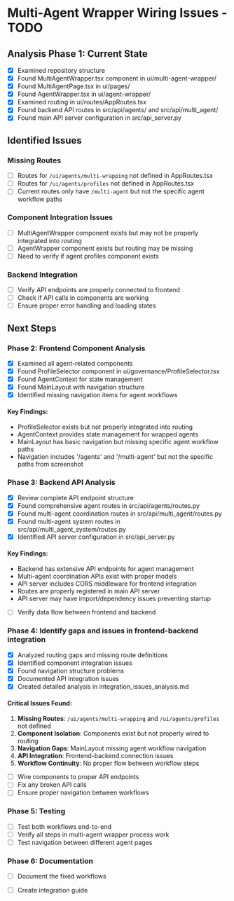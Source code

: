 # Multi-Agent Wrapper Wiring Issues - TODO

## Analysis Phase 1: Current State
- [x] Examined repository structure
- [x] Found MultiAgentWrapper.tsx component in ui/multi-agent-wrapper/
- [x] Found MultiAgentPage.tsx in ui/pages/
- [x] Found AgentWrapper.tsx in ui/agent-wrapper/
- [x] Examined routing in ui/routes/AppRoutes.tsx
- [x] Found backend API routes in src/api/agents/ and src/api/multi_agent/
- [x] Found main API server configuration in src/api_server.py

## Identified Issues

### Missing Routes
- [ ] Routes for `/ui/agents/multi-wrapping` not defined in AppRoutes.tsx
- [ ] Routes for `/ui/agents/profiles` not defined in AppRoutes.tsx
- [ ] Current routes only have `/multi-agent` but not the specific agent workflow paths

### Component Integration Issues
- [ ] MultiAgentWrapper component exists but may not be properly integrated into routing
- [ ] AgentWrapper component exists but routing may be missing
- [ ] Need to verify if agent profiles component exists

### Backend Integration
- [ ] Verify API endpoints are properly connected to frontend
- [ ] Check if API calls in components are working
- [ ] Ensure proper error handling and loading states

## Next Steps

### Phase 2: Frontend Component Analysis
- [x] Examined all agent-related components
- [x] Found ProfileSelector component in ui/governance/ProfileSelector.tsx
- [x] Found AgentContext for state management
- [x] Found MainLayout with navigation structure
- [x] Identified missing navigation items for agent workflows

#### Key Findings:
- ProfileSelector exists but not properly integrated into routing
- AgentContext provides state management for wrapped agents
- MainLayout has basic navigation but missing specific agent workflow paths
- Navigation includes '/agents' and '/multi-agent' but not the specific paths from screenshot

### Phase 3: Backend API Analysis  
- [x] Review complete API endpoint structure
- [x] Found comprehensive agent routes in src/api/agents/routes.py
- [x] Found multi-agent coordination routes in src/api/multi_agent/routes.py
- [x] Found multi-agent system routes in src/api/multi_agent_system/routes.py
- [x] Identified API server configuration in src/api_server.py

#### Key Findings:
- Backend has extensive API endpoints for agent management
- Multi-agent coordination APIs exist with proper models
- API server includes CORS middleware for frontend integration
- Routes are properly registered in main API server
- API server may have import/dependency issues preventing startup
- [ ] Verify data flow between frontend and backend

### Phase 4: Identify gaps and issues in frontend-backend integration
- [x] Analyzed routing gaps and missing route definitions
- [x] Identified component integration issues  
- [x] Found navigation structure problems
- [x] Documented API integration issues
- [x] Created detailed analysis in integration_issues_analysis.md

#### Critical Issues Found:
1. **Missing Routes**: `/ui/agents/multi-wrapping` and `/ui/agents/profiles` not defined
2. **Component Isolation**: Components exist but not properly wired to routing
3. **Navigation Gaps**: MainLayout missing agent workflow navigation
4. **API Integration**: Frontend-backend connection issues
5. **Workflow Continuity**: No proper flow between workflow steps
- [ ] Wire components to proper API endpoints
- [ ] Fix any broken API calls
- [ ] Ensure proper navigation between workflows

### Phase 5: Testing
- [ ] Test both workflows end-to-end
- [ ] Verify all steps in multi-agent wrapper process work
- [ ] Test navigation between different agent pages

### Phase 6: Documentation
- [ ] Document the fixed workflows
- [ ] Create integration guide

